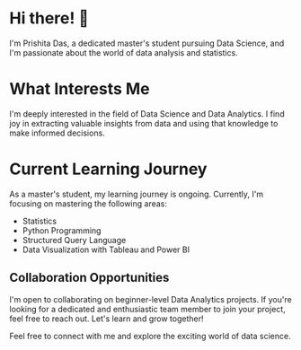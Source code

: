 # Hi there! 👋

I'm Prishita Das, a dedicated master's student pursuing Data Science, and I'm passionate about the world of data analysis and statistics.

# What Interests Me

I'm deeply interested in the field of Data Science and Data Analytics. I find joy in extracting valuable insights from data and using that knowledge to make informed decisions.

# Current Learning Journey

As a master's student, my learning journey is ongoing. Currently, I'm focusing on mastering the following areas:

- Statistics
- Python Programming
- Structured Query Language
- Data Visualization with Tableau and Power BI

## Collaboration Opportunities

I'm open to collaborating on beginner-level Data Analytics projects. If you're looking for a dedicated and enthusiastic team member to join your project, feel free to reach out. Let's learn and grow together!

Feel free to connect with me and explore the exciting world of data science.

<!---
prishi29/prishi29 is a ✨ special ✨ repository because its `README.md` (this file) appears on your GitHub profile.
You can click the Preview link to take a look at your changes.
--->
